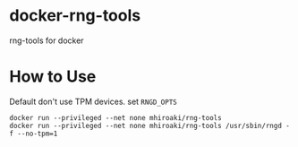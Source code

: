 # docker-rng-tools
rng-tools for docker


# How to Use

Default don't use TPM devices. set ``` RNGD_OPTS ```


```
docker run --privileged --net none mhiroaki/rng-tools
docker run --privileged --net none mhiroaki/rng-tools /usr/sbin/rngd -f --no-tpm=1
```
